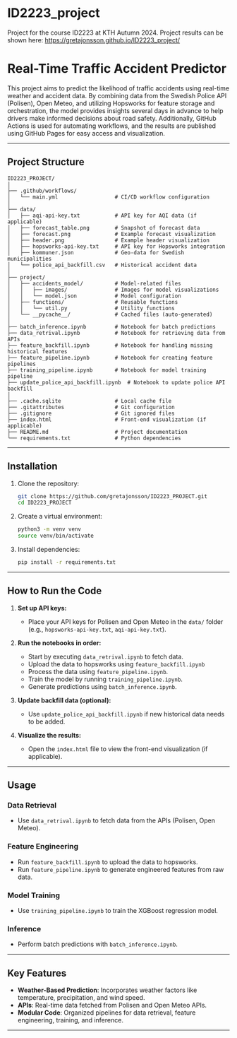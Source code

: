 # ID2223_project
Project for the course ID2223 at KTH Autumn 2024. Project results can be shown here:
https://gretajonsson.github.io/ID2223_project/

# Real-Time Traffic Accident Predictor

This project aims to predict the likelihood of traffic accidents using real-time weather and accident data. By combining data from the Swedish Police API (Polisen), Open Meteo, and utilizing Hopsworks for feature storage and orchestration, the model provides insights several days in advance to help drivers make informed decisions about road safety. Additionally, GitHub Actions is used for automating workflows, and the results are published using GitHub Pages for easy access and visualization.

---

## Project Structure

```
ID2223_PROJECT/
│
├── .github/workflows/
│   └── main.yml                  # CI/CD workflow configuration
│
├── data/
│   ├── aqi-api-key.txt           # API key for AQI data (if applicable)
│   ├── forecast_table.png        # Snapshot of forecast data
│   ├── forecast.png              # Example forecast visualization
│   ├── header.png                # Example header visualization
│   ├── hopsworks-api-key.txt     # API key for Hopsworks integration
│   ├── kommuner.json             # Geo-data for Swedish municipalities
│   └── police_api_backfill.csv   # Historical accident data
│
├── project/
│   ├── accidents_model/          # Model-related files
│   │   ├── images/               # Images for model visualizations
│   │   └── model.json            # Model configuration
│   ├── functions/                # Reusable functions
│   │   └── util.py               # Utility functions
│   └── __pycache__/              # Cached files (auto-generated)
│
├── batch_inference.ipynb         # Notebook for batch predictions
├── data_retrival.ipynb           # Notebook for retrieving data from APIs
├── feature_backfill.ipynb        # Notebook for handling missing historical features
├── feature_pipeline.ipynb        # Notebook for creating feature pipelines
├── training_pipeline.ipynb       # Notebook for model training pipeline
├── update_police_api_backfill.ipynb  # Notebook to update police API backfill
│
├── .cache.sqlite                 # Local cache file
├── .gitattributes                # Git configuration
├── .gitignore                    # Git ignored files
├── index.html                    # Front-end visualization (if applicable)
├── README.md                     # Project documentation
└── requirements.txt              # Python dependencies
```

---

## Installation

1. Clone the repository:
   ```bash
   git clone https://github.com/gretajonsson/ID2223_PROJECT.git
   cd ID2223_PROJECT
   ```

2. Create a virtual environment:
   ```bash
   python3 -m venv venv
   source venv/bin/activate 
   ```

3. Install dependencies:
   ```bash
   pip install -r requirements.txt
   ```

---

## How to Run the Code

1. **Set up API keys:**
   - Place your API keys for Polisen and Open Meteo in the `data/` folder (e.g., `hopsworks-api-key.txt`, `aqi-api-key.txt`).

2. **Run the notebooks in order:**
   - Start by executing `data_retrival.ipynb` to fetch data.
   - Upload the data to hopsworks using `feature_backfill.ipynb`
   - Process the data using `feature_pipeline.ipynb`.
   - Train the model by running `training_pipeline.ipynb`.
   - Generate predictions using `batch_inference.ipynb`.

3. **Update backfill data (optional):**
   - Use `update_police_api_backfill.ipynb` if new historical data needs to be added.

4. **Visualize the results:**
   - Open the `index.html` file to view the front-end visualization (if applicable).

---

## Usage

### Data Retrieval
- Use `data_retrival.ipynb` to fetch data from the APIs (Polisen, Open Meteo).

### Feature Engineering
- Run `feature_backfill.ipynb` to upload the data to hopsworks.
- Run `feature_pipeline.ipynb` to generate engineered features from raw data.

### Model Training
- Use `training_pipeline.ipynb` to train the XGBoost regression model.

### Inference
- Perform batch predictions with `batch_inference.ipynb`.

---

## Key Features

- **Weather-Based Prediction**: Incorporates weather factors like temperature, precipitation, and wind speed.
- **APIs**: Real-time data fetched from Polisen and Open Meteo APIs.
- **Modular Code**: Organized pipelines for data retrieval, feature engineering, training, and inference.

---